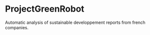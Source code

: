 ProjectGreenRobot
=================

Automatic analysis of sustainable developpement reports from french companies.